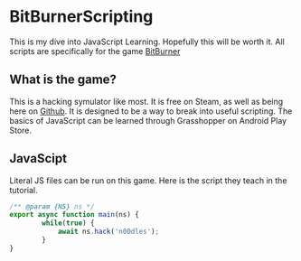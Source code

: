 # BitBurnerScripting
This is my dive into JavaScript Learning. Hopefully this will be worth it. All scripts are specifically for the game [BitBurner](https://store.steampowered.com/app/1812820/Bitburner/ "Free Hacking sym game")
## What is the game?
This is a hacking symulator like most. It is free on Steam, as well as being here on [Github](https://github.com/danielyxie/bitburner). It is designed to be a way to break into useful scripting. The basics of JavaScript can be learned through Grasshopper on Android Play Store. 
## JavaScipt
Literal JS files can be run on this game. Here is the script they teach in the tutorial.
``` JavaScript
/** @param {NS} ns */
export async function main(ns) {
		while(true) {
			await ns.hack('n00dles');
		}
}
```
